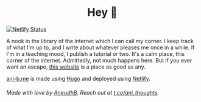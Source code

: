 <h1 align="center">Hey 👋</h1>

[![Netlify Status](https://api.netlify.com/api/v1/badges/bd9efc9d-e181-426c-b206-f6b914800976/deploy-status)](https://app.netlify.com/sites/serene-bartik-5b122b/deploys)

A nook in the library of the internet which I can call my corner. I keep track of what I'm up to, and I write about whatever pleases me once in a while. If I'm in a teaching mood, I publish a tutorial or two. It's a calm place, this corner of the internet. Admittedly, not much happens here. But if you ever want an escape, [this website](https://ani-b.me) is a place as good as any.

[ani-b.me](https://ani-b.me) is made using [Hugo](https://www.gohugo.com) and deployed using [Netlify](https://netlify.com).

###### Made with love by [AnirudhB](https://ani-b.me). Reach out at [t.co/ani_thoughts](https://twitter.com/ani_thoughts).


